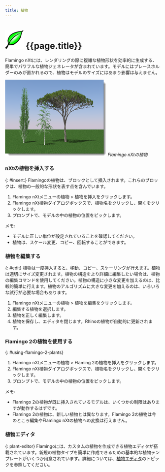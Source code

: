 ```yaml
---
title: 植物
---
```


# ![images/plants.svg](images/plants.svg) {{page.title}}
Flamingo nXtには、レンダリングの際に複雑な植物形状を効率的に生成する、簡単でパワフルな植物ジェネレータが含まれています。モデルにはプレースホルダーのみが置かれるので、植物はモデルのサイズにはあまり影響は与えません。

![images/plants-001.png](images/plants-001.png)
*Flamingo nXtの植物*

### nXtの植物を挿入する
{: #insert:}
Flamingoの植物は、ブロックとして挿入されます。これらのブロックは、植物の一般的な形状を表す点を含んでいます。

1. Flamingo nXtメニューの植物 > 植物を挿入をクリックします。
1. Flamingo nXt植物ダイアログボックスで、植物名をクリックし、開くをクリックします。
1. プロンプトで、モデルの中の植物の位置をピックします。

メモ:

* モデルに正しい単位が設定されていることを確認してください。
* 植物は、スケール変更、コピー、回転することができます。

### 植物を編集する
{: #edit}
植物は一度挿入すると、移動、コピー、スケーリングが行えます。植物は適切にサイズ変更されます。植物の構造をより詳細に編集したい場合は、植物の編集コマンドを使用してください。植物の構造に小さな変更を加えるのは、比較的簡単に行えます。植物のアルゴリズムに大きな変更を加えるのは、いろいろな試行が必要な場合もあります。

1. Flamingo nXtメニューの植物 > 植物を編集をクリックします。
1. 編集する植物を選択します。
1. 植物を正しく編集します。
1. 植物を保存し、エディタを閉じます。Rhinoの植物が自動的に更新されます。

### Flamingo 2の植物を使用する
{: #using-flamingo-2-plants}
1. Flamingo nXtメニューの植物 > Flaming 2の植物を挿入をクリックします。
1. Flamingo nXt植物ダイアログボックスで、植物名をクリックし、開くをクリックします。
1. プロンプトで、モデルの中の植物の位置をピックします。

メモ:

* Flamingo 2の植物が既に挿入されているモデルは、いくつかの制限はありますが動作するはずです。
* Flamingo 2の植物は、新しい植物とは異なります。Flamingo 2の植物は今のところ編集やFlamingo nXtの植物への変換は行えません。

### 植物エディタ
{: plant-editor}
Flamingoには、カスタムの植物を作成できる植物エディタが搭載されています。新規の植物タイプを簡単に作成できるための基本的な植物テンプレートがいくつか用意されています。詳細については、[植物エディタ](tree-editor.html)のトピックを参照してください。

